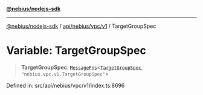 [**@nebius/nodejs-sdk**](../../../../../README.md)

***

[@nebius/nodejs-sdk](../../../../../README.md) / [api/nebius/vpc/v1](../README.md) / TargetGroupSpec

# Variable: TargetGroupSpec

> **TargetGroupSpec**: [`MessageFns`](../../../../../runtime/protos/core/interfaces/MessageFns.md)\<[`TargetGroupSpec`](../interfaces/TargetGroupSpec.md), `"nebius.vpc.v1.TargetGroupSpec"`\>

Defined in: src/api/nebius/vpc/v1/index.ts:8696
